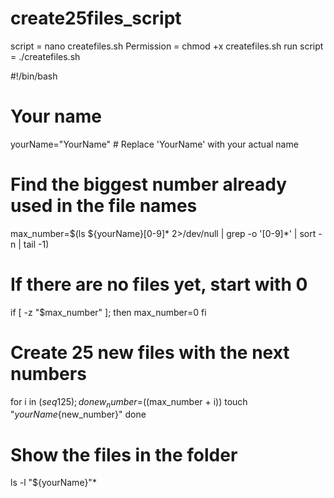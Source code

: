 # create25files_script

script = nano createfiles.sh
Permission = chmod +x createfiles.sh
run script = ./createfiles.sh

#!/bin/bash

# Your name
yourName="YourName"  # Replace 'YourName' with your actual name

# Find the biggest number already used in the file names
max_number=$(ls ${yourName}[0-9]* 2>/dev/null | grep -o '[0-9]*' | sort -n | tail -1)

# If there are no files yet, start with 0
if [ -z "$max_number" ]; then
    max_number=0
fi

# Create 25 new files with the next numbers
for i in $(seq 1 25); do
    new_number=$((max_number + i))
    touch "${yourName}${new_number}"
done

# Show the files in the folder
ls -l "${yourName}"*